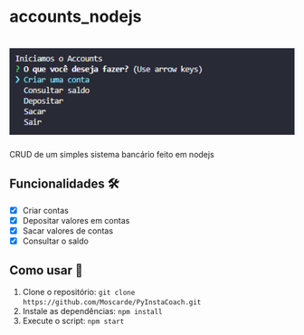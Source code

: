 # accounts_nodejs
<h1 align="center"><img src="pictures/accounts.png" alt="logo" width=800/></h1>
CRUD de um simples sistema bancário feito em nodejs

## Funcionalidades 🛠️

- [x]  Criar contas
- [x]  Depositar valores em contas
- [x]  Sacar valores de contas
- [x]  Consultar o saldo

## Como usar 🤔

1.  Clone o repositório: `git clone https://github.com/Moscarde/PyInstaCoach.git`
2.  Instale as dependências: `npm install`
3.  Execute o script: `npm start`
